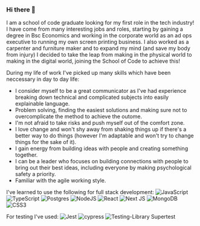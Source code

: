 ### Hi there 👋

I am a school of code graduate looking for my first role in the tech industry! I have come from many interesting jobs and roles, starting by gaining a degree in Bsc Economics and working in the corporate world as an ad ops executive to running my own screen printing business. I also worked as a carpenter and furniture maker and to expand my mind (and save my body from injury) I decided to take the leap from making in the physical world to making in the digital world, joining the School of Code to achieve this! 

During my life of work I've picked up many skills which have been neccessary in day to day life: 
- I consider myself to be a great communicator as I've had experience breaking down technical and complicated subjects into easily explainable language. 
- Problem solving, finding the easiest solutions and making sure not to overcomplicate the method to achieve the outome.
- I'm not afraid to take risks and push myself out of the comfort zone.
- I love change and won't shy away from shaking things up if there's a better way to do things (however I'm adaptable and won't try to change things for the sake of it).
- I gain energy from building ideas with people and creating something together.
- I can be a leader who focuses on building connections with people to bring out their best ideas, including everyone by making psychological safety a priority. 
- Familiar with the agile working style.

I've learned to use the following for full stack development:
![JavaScript](https://img.shields.io/badge/javascript-%23323330.svg?style=for-the-badge&logo=javascript&logoColor=%23F7DF1E)<br/>
![TypeScript](https://img.shields.io/badge/typescript-%23007ACC.svg?style=for-the-badge&logo=typescript&logoColor=white)
![Postgres](https://img.shields.io/badge/postgres-%23316192.svg?style=for-the-badge&logo=postgresql&logoColor=white)
![NodeJS](https://img.shields.io/badge/node.js-6DA55F?style=for-the-badge&logo=node.js&logoColor=white)
![React](https://img.shields.io/badge/react-%2320232a.svg?style=for-the-badge&logo=react&logoColor=%2361DAFB)
![Next JS](https://img.shields.io/badge/Next-black?style=for-the-badge&logo=next.js&logoColor=white)
![MongoDB](https://img.shields.io/badge/MongoDB-%234ea94b.svg?style=for-the-badge&logo=mongodb&logoColor=white)
![CSS3](https://img.shields.io/badge/css3-%231572B6.svg?style=for-the-badge&logo=css3&logoColor=white)

For testing I've used:
![Jest](https://img.shields.io/badge/-jest-%23C21325?style=for-the-badge&logo=jest&logoColor=white)
![cypress](https://img.shields.io/badge/-cypress-%23E5E5E5?style=for-the-badge&logo=cypress&logoColor=058a5e)
![Testing-Library](https://img.shields.io/badge/-TestingLibrary-%23E33332?style=for-the-badge&logo=testing-library&logoColor=white)
Supertest

<!--
**remiyeku/remiyeku** is a ✨ _special_ ✨ repository because its `README.md` (this file) appears on your GitHub profile.

Here are some ideas to get you started:

- 🔭 I’m currently working on ...
- 🌱 I’m currently learning ...
- 👯 I’m looking to collaborate on ...
- 🤔 I’m looking for help with ...
- 💬 Ask me about ...
- 📫 How to reach me: ...
- 😄 Pronouns: ...
- ⚡ Fun fact: ...
-->
